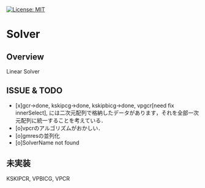 [![License: MIT](https://img.shields.io/badge/License-MIT-yellow.svg)](https://opensource.org/licenses/MIT)

Solver
====

## Overview

Linear Solver

## ISSUE & TODO
- [x]gcr->done, kskipcg->done, kskipbicg->done, vpgcr[need fix innerSelect], には二次元配列で格納したデータがあります，それを全部一次元配列に統一することを考えている．
- [o]vpcrのアルゴリズムがおかしい．
- [o]gmresの並列化
- [o]SolverName not found

## 未実装
  KSKIPCR, VPBICG, VPCR
